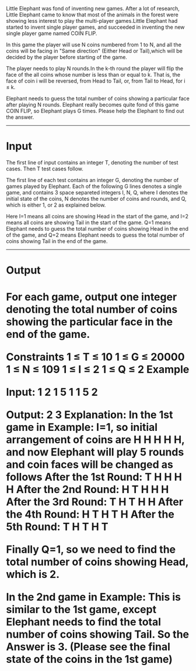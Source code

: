 Little Elephant was fond of inventing new games. After a lot of research, Little Elephant came to know that most of the animals in the forest were showing less interest to play the multi-player games.Little Elephant had started to invent single player games, and succeeded in inventing the new single player game named COIN FLIP.

In this game the player will use N coins numbered from 1 to N, and all the coins will be facing in "Same direction" (Either Head or Tail),which will be decided by the player before starting of the game.

The player needs to play N rounds.In the k-th round the player will flip the face of the all coins whose number is less than or equal to k. That is, the face of coin i will be reversed, from Head to Tail, or, from Tail to Head, for i ≤ k.

Elephant needs to guess the total number of coins showing a particular face after playing N rounds. Elephant really becomes quite fond of this game COIN FLIP, so Elephant plays G times. Please help the Elephant to find out the answer.
<hr>
<h1>Input</h1>
The first line of input contains an integer T, denoting the number of test cases. Then T test cases follow.

The first line of each test contains an integer G, denoting the number of games played by Elephant. Each of the following G lines denotes a single game, and contains 3 space separeted integers I, N, Q, where I denotes the initial state of the coins, N denotes the number of coins and rounds, and Q, which is either 1, or 2 as explained below.

Here I=1 means all coins are showing Head in the start of the game, and I=2 means all coins are showing Tail in the start of the game. Q=1 means Elephant needs to guess the total number of coins showing Head in the end of the game, and Q=2 means Elephant needs to guess the total number of coins showing Tail in the end of the game.
<hr>
<h1>Output<h1>
For each game, output one integer denoting the total number of coins showing the particular face in the end of the game.

Constraints
1 ≤ T ≤ 10
1 ≤ G ≤ 20000
1 ≤ N ≤ 109
1 ≤ I ≤ 2
1 ≤ Q ≤ 2
Example

Input:
1
2
1 5 1
1 5 2

Output:
2
3
Explanation:
In the 1st game in Example: I=1, so initial arrangement of coins are H H H H H, and now Elephant will play 5 rounds and coin faces will be changed as follows
After the 1st Round: T H H H H
After the 2nd Round: H T H H H
After the 3rd Round: T H T H H
After the 4th Round: H T H T H
After the 5th Round: T H T H T

Finally Q=1, so we need to find the total number of coins showing Head, which is 2.

In the 2nd game in Example: This is similar to the 1st game, except Elephant needs to find the total number of coins showing Tail. So the Answer is 3. (Please see the final state of the coins in the 1st game)